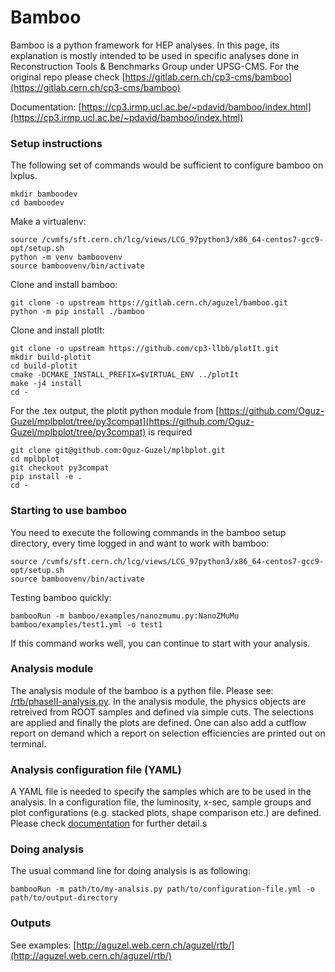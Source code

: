 # Bamboo

Bamboo is a python framework for HEP analyses. In this page, its explanation is mostly intended to be used in specific analyses done in Reconstruction Tools & Benchmarks Group under UPSG-CMS. For the original repo please check [https://gitlab.cern.ch/cp3-cms/bamboo](https://gitlab.cern.ch/cp3-cms/bamboo)

Documentation: [https://cp3.irmp.ucl.ac.be/~pdavid/bamboo/index.html](https://cp3.irmp.ucl.ac.be/~pdavid/bamboo/index.html)

### Setup instructions

The following set of commands would be sufficient to configure bamboo on lxplus.

```
mkdir bamboodev
cd bamboodev
```

Make a virtualenv:

```
source /cvmfs/sft.cern.ch/lcg/views/LCG_97python3/x86_64-centos7-gcc9-opt/setup.sh
python -m venv bamboovenv
source bamboovenv/bin/activate
```

Clone and install bamboo:

```
git clone -o upstream https://gitlab.cern.ch/aguzel/bamboo.git
python -m pip install ./bamboo
```

Clone and install plotIt:

```
git clone -o upstream https://github.com/cp3-llbb/plotIt.git
mkdir build-plotit
cd build-plotit
cmake -DCMAKE_INSTALL_PREFIX=$VIRTUAL_ENV ../plotIt
make -j4 install
cd -
```

For the .tex output, the plotit python module from [https://github.com/Oguz-Guzel/mplbplot/tree/py3compat](https://github.com/Oguz-Guzel/mplbplot/tree/py3compat) is required
```
git clone git@github.com:Oguz-Guzel/mplbplot.git
cd mplbplot
git checkout py3compat
pip install -e .
cd -
```

### Starting to use bamboo

You need to execute the following commands in the bamboo setup directory, every time logged in and want to work with bamboo:

```
source /cvmfs/sft.cern.ch/lcg/views/LCG_97python3/x86_64-centos7-gcc9-opt/setup.sh
source bamboovenv/bin/activate
```

Testing bamboo quickly:

```
bambooRun -m bamboo/examples/nanozmumu.py:NanoZMuMu bamboo/examples/test1.yml -o test1
```

If this command works well, you can continue to start with your analysis.

### Analysis module

The analysis module of the bamboo is a python file. Please see: [/rtb/phaseII-analysis.py](https://gitlab.cern.ch/aguzel/bamboo/-/blob/master/rtb/phaseII-analysis.py).
In the analysis module, the physics objects are retreived from ROOT samples and defined via simple cuts. The selections are applied and finally the plots are defined. One can also add a cutflow report on demand which a report on selection efficiencies are printed out on terminal. 

### Analysis configuration file (YAML)

A YAML file is needed to specify the samples which are to be used in the analysis. In a configuration file, the luminosity, x-sec, sample groups and plot configurations (e.g. stacked plots, shape comparison etc.) are defined. Please check [documentation](https://cp3.irmp.ucl.ac.be/~pdavid/bamboo/index.html) for further detail.s

### Doing analysis

The usual command line for doing analysis is as following:

```
bambooRun -m path/to/my-analsis.py path/to/configuration-file.yml -o path/to/output-directory

```

### Outputs

See examples: [http://aguzel.web.cern.ch/aguzel/rtb/](http://aguzel.web.cern.ch/aguzel/rtb/)